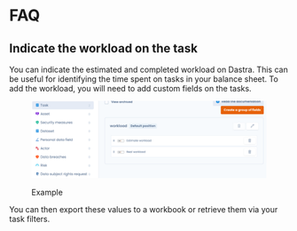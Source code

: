 # FAQ

## Indicate the workload on the task&#x20;

You can indicate the estimated and completed workload on Dastra. This can be useful for identifying the time spent on tasks in your balance sheet. To add the workload, you will need to add custom fields on the tasks.

<figure><img src="../../.gitbook/assets/image.png" alt=""><figcaption><p>Example</p></figcaption></figure>

You can then export these values to a workbook or retrieve them via your task filters.
